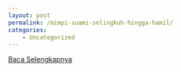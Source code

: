 ```yaml
---
layout: post
permalink: /mimpi-suami-selingkuh-hingga-hamil/
categories:
    - Uncategorized
---
```


[Baca Selengkapnya](/07)